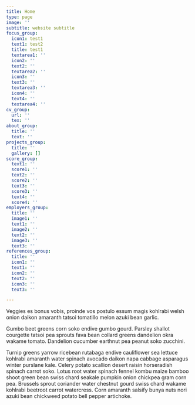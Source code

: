 ```yaml
---
title: Home
type: page
image: ''
subtitle: website subtitle
focus_group:
  icon1: test1
  text1: test2
  title: test1
  textarea1: ''
  icon2: ''
  text2: ''
  textarea2: ''
  icon3: ''
  text3: ''
  textarea3: ''
  icon4: ''
  text4: ''
  textarea4: ''
cv_group:
  url: ''
  tex: ''
about_group:
  title: ''
  text: ''
projects_group:
  title: ''
  gallery: []
score_group:
  text1: ''
  score1: ''
  text2: ''
  score2: ''
  text3: ''
  score3: ''
  text4: ''
  score4: ''
employers_group:
  title: ''
  image1: ''
  text1: ''
  image2: ''
  text2: ''
  image3: ''
  text3: ''
references_group:
  title: ''
  icon1: ''
  text1: ''
  icon2: ''
  text2: ''
  icon3: ''
  text3: ''

---
```

Veggies es bonus vobis, proinde vos postulo essum magis kohlrabi welsh onion daikon amaranth tatsoi tomatillo melon azuki bean garlic.

Gumbo beet greens corn soko endive gumbo gourd. Parsley shallot courgette tatsoi pea sprouts fava bean collard greens dandelion okra wakame tomato. Dandelion cucumber earthnut pea peanut soko zucchini.

Turnip greens yarrow ricebean rutabaga endive cauliflower sea lettuce kohlrabi amaranth water spinach avocado daikon napa cabbage asparagus winter purslane kale. Celery potato scallion desert raisin horseradish spinach carrot soko. Lotus root water spinach fennel kombu maize bamboo shoot green bean swiss chard seakale pumpkin onion chickpea gram corn pea. Brussels sprout coriander water chestnut gourd swiss chard wakame kohlrabi beetroot carrot watercress. Corn amaranth salsify bunya nuts nori azuki bean chickweed potato bell pepper artichoke.